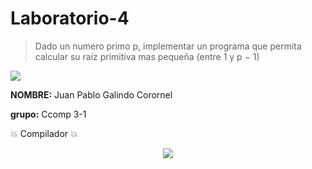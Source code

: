 # Laboratorio-4
 > Dado un numero primo p, implementar un programa que permita calcular su raíz primitiva mas pequeña (entre 1 y p − 1)
 
 <p align="left">
 <img src=https://i.postimg.cc/50Ch8vPG/UCSP.png> 
</p>


**NOMBRE:** Juan Pablo Galindo Corornel

**grupo:** Ccomp 3-1

:boom:  Compilador  :boom:

<p align="center">
<img src= https://i.postimg.cc/nzG6dZJY/replit-logo.png)](https://postimg.cc/ygWQdMWk)>
</p>
